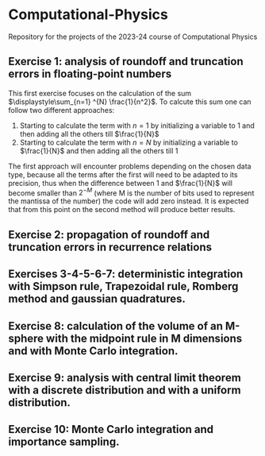 # Computational-Physics
Repository for the projects of the 2023-24 course of Computational Physics
## Exercise 1: analysis of roundoff and truncation errors in floating-point numbers
This first exercise focuses on the calculation of the sum $\displaystyle\sum_{n=1} ^{N} \frac{1}{n^2}$. To calcute this sum one can follow two different approaches:
1. Starting to calculate the term with $n=1$ by initializing a variable to $1$ and then adding all the others till $\frac{1}{N}$
2. Starting to calculate the term with $n=N$ by initializing a variable to $\frac{1}{N}$ and then adding all the others till $1$

The first approach will encounter problems depending on the chosen data type, because all the terms after the first will need to be adapted to its precision, thus when the difference between 1 and $\frac{1}{N}$ will become smaller than $2^{-M}$ (where M is the number of bits used to represent the mantissa of the number) the code will add zero instead. It is expected that from this point on the second method will produce better results.
## Exercise 2: propagation of roundoff and truncation errors in recurrence relations
## Exercises 3-4-5-6-7: deterministic integration with Simpson rule, Trapezoidal rule, Romberg method and gaussian quadratures.
## Exercise 8: calculation of the volume of an M-sphere with the midpoint rule in M dimensions and with Monte Carlo integration.
## Exercise 9: analysis with central limit theorem with a discrete distribution and with a uniform distribution.
## Exercise 10: Monte Carlo integration and importance sampling.

